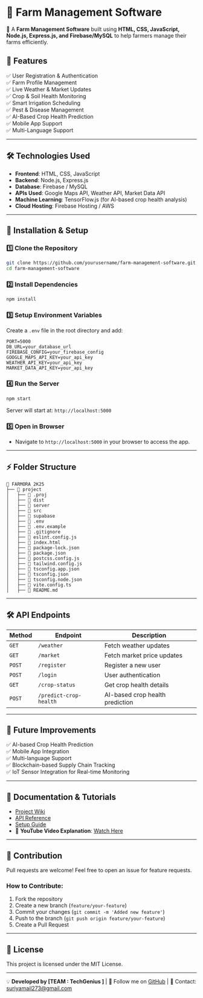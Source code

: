 # 🌾 Farm Management Software

🚜 A **Farm Management Software** built using **HTML, CSS, JavaScript, Node.js, Express.js, and Firebase/MySQL** to help farmers manage their farms efficiently. 

## 📌 Features
✅ User Registration & Authentication  
✅ Farm Profile Management  
✅ Live Weather & Market Updates  
✅ Crop & Soil Health Monitoring  
✅ Smart Irrigation Scheduling  
✅ Pest & Disease Management  
✅ AI-Based Crop Health Prediction  
✅ Mobile App Support  
✅ Multi-Language Support  

---

## 🛠️ Technologies Used
- **Frontend**: HTML, CSS, JavaScript  
- **Backend**: Node.js, Express.js  
- **Database**: Firebase / MySQL  
- **APIs Used**: Google Maps API, Weather API, Market Data API  
- **Machine Learning**: TensorFlow.js (for AI-based crop health analysis)  
- **Cloud Hosting**: Firebase Hosting / AWS  

---

## 🚀 Installation & Setup

### **1️⃣ Clone the Repository**
```sh
git clone https://github.com/yourusername/farm-management-software.git
cd farm-management-software
```

### **2️⃣ Install Dependencies**
```sh
npm install
```

### **3️⃣ Setup Environment Variables**
Create a `.env` file in the root directory and add:
```env
PORT=5000
DB_URL=your_database_url
FIREBASE_CONFIG=your_firebase_config
GOOGLE_MAPS_API_KEY=your_api_key
WEATHER_API_KEY=your_api_key
MARKET_DATA_API_KEY=your_api_key
```

### **4️⃣ Run the Server**
```sh
npm start
```
Server will start at: `http://localhost:5000`

### **5️⃣ Open in Browser**
- Navigate to `http://localhost:5000` in your browser to access the app.

---

## ⚡ Folder Structure
```
📂 FARMORA 2K25
├── 📂 project
│   ├── 📂 .proj
│   ├── 📂 dist
│   ├── 📂 server
│   ├── 📂 src
│   ├── 📂 supabase
│   ├── 📜 .env
│   ├── 📜 .env.example
│   ├── 📜 .gitignore
│   ├── 📜 eslint.config.js
│   ├── 📜 index.html
│   ├── 📜 package-lock.json
│   ├── 📜 package.json
│   ├── 📜 postcss.config.js
│   ├── 📜 tailwind.config.js
│   ├── 📜 tsconfig.app.json
│   ├── 📜 tsconfig.json
│   ├── 📜 tsconfig.node.json
│   ├── 📜 vite.config.ts
│   ├── 📜 README.md
```

---

## 🛠️ API Endpoints
| Method | Endpoint | Description |
|--------|----------|-------------|
| `GET`  | `/weather` | Fetch weather updates |
| `GET`  | `/market` | Fetch market price updates |
| `POST` | `/register` | Register a new user |
| `POST` | `/login` | User authentication |
| `GET`  | `/crop-status` | Get crop health details |
| `POST` | `/predict-crop-health` | AI-based crop health prediction |

---

## 📌 Future Improvements
✅ AI-based Crop Health Prediction  
✅ Mobile App Integration  
✅ Multi-language Support  
✅ Blockchain-based Supply Chain Tracking  
✅ IoT Sensor Integration for Real-time Monitoring  

---

## 📖 Documentation & Tutorials
- [Project Wiki](https://github.com/yourusername/farm-management-software/wiki)  
- [API Reference](https://github.com/yourusername/farm-management-software/api-docs)  
- [Setup Guide](https://github.com/yourusername/farm-management-software/setup-guide)  
- 🎥 **YouTube Video Explanation**: [Watch Here](https://youtu.be/SMpamj1NErM?si=ylIgVTfmc4dqkF6x)  

---

## 🙌 Contribution
Pull requests are welcome! Feel free to open an issue for feature requests.  

### How to Contribute:
1. Fork the repository
2. Create a new branch (`feature/your-feature`)
3. Commit your changes (`git commit -m 'Added new feature'`)
4. Push to the branch (`git push origin feature/your-feature`)
5. Create a Pull Request

---

## 📜 License
This project is licensed under the MIT License.

---

💡 **Developed by [TEAM : TechGenius ]** | 
🚀 Follow me on [GitHub](https://github.com/SURIYA273) | 📧 Contact: suriyamail273@gmail.com

